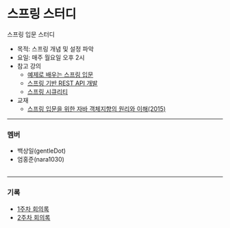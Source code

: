 스프링 스터디
=========
스프링 입문 스터디  

* 목적: 스프링 개념 및 설정 파악
* 요일: 매주 월요일 오후 2시
* 참고 강의
	* [예제로 배우는 스프링 입문](https://www.inflearn.com/course/spring_revised_edition#)
	* [스프링 기반 REST API 개발](https://www.inflearn.com/course/spring_rest-api)
	* [스프링 시큐리티](https://www.inflearn.com/course/%EB%B0%B1%EA%B8%B0%EC%84%A0-%EC%8A%A4%ED%94%84%EB%A7%81-%EC%8B%9C%ED%81%90%EB%A6%AC%ED%8B%B0)
* 교재
	* [스프링 입문을 위한 자바 객체지향의 원리와 이해(2015)](https://wikibook.co.kr/java-oop-for-spring/)
- - - - -

### 멤버
* 백상일(gentleDot)
* 엄홍준(nara1030)
</br></br>

- - - - -

### 기록
* [1주차 회의록](/docs/week_1.md)
* [2주차 회의록](/docs/week_2.md)